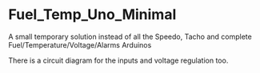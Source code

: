 # Fuel_Temp_Uno_Minimal
A small temporary solution instead of all
the Speedo, Tacho and complete Fuel/Temperature/Voltage/Alarms Arduinos

There is a circuit diagram for the inputs and voltage regulation too.
